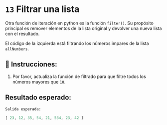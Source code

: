 # `13` Filtrar una lista

Otra función de iteración en python es la función `filter()`.
Su propósito principal es remover elementos de la lista original y devolver una nueva lista con el resultado.

El código de la izquierda está filtrando los números impares de la lista `allNumbers`.

## 📝 Instrucciones:

1. Por favor, actualiza la función de filtrado para que filtre todos los números mayores que `10`.

## Resultado esperado:

```py
Salida esperada:

[ 23, 12, 35, 54, 21, 534, 23, 42 ]
```